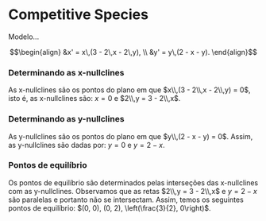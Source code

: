# Competitive Species

Modelo...

```math
\begin{align}
    &x' = x\,(3 - 2\,x - 2\,y), \\
    &y' = y\,(2 - x - y).
\end{align}
```

### Determinando as x-nullclines

As x-nullclines são os pontos do plano em que $x\\,(3 - 2\\,x - 2\\,y) = 0$, isto é, as x-nullclines são: $x = 0$ e $2\\,y = 3 - 2\\,x$.

### Determinando as y-nullclines

As y-nullclines são os pontos do plano em que $y\\,(2 - x - y) = 0$. Assim, as y-nullclines são dadas por: $y = 0$ e $y = 2 - x$.

### Pontos de equilíbrio

Os pontos de equilíbrio são determinados pelas interseções das x-nullclines com as y-nullclines. Observamos que as retas $2\\,y = 3 - 2\\,x$ e $y = 2 - x$ são paralelas e portanto não se intersectam. Assim, temos os seguintes pontos de equilíbrio: $(0, 0), (0, 2), \left(\frac{3}{2}, 0\right)$.